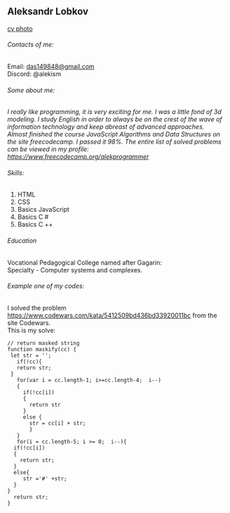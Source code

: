 ## Aleksandr Lobkov
[cv photo](cv.jpg)
###### Contacts of me:<br>
Email: das149848@gmail.com<br>
Discord: @alekism<br>
###### Some about me:<br>
_I really like programming, it is very exciting for me. I was a little fond of 3d modeling. I study English in order to always be on the crest of the wave of information technology and keep abreast of advanced approaches._<br>
_Almost finished the course JavaScript Algorithms and Data Structures on the site freecodecamp. I passed it 98%. The entire list of solved problems can be viewed in my profile: https://www.freecodecamp.org/alekprogrammer_
###### Skills:<br>
1. HTML
2. CSS
3. Basics JavaScript
4. Basics C #
5. Basics C ++
###### Education<br>
Vocational Pedagogical College named after Gagarin:<br>
Specialty - Computer systems and complexes.
###### Example one of my codes:<br>
I solved the problem https://www.codewars.com/kata/5412509bd436bd33920011bc from the site Codewars.<br>
This is my solve:
```
// return masked string
function maskify(cc) {
 let str = '';
   if(!cc){
   return str;
 }
   for(var i = cc.length-1; i>=cc.length-4;  i--)
   {
     if(!cc[i])
     {
       return str
     }
     else {
       str = cc[i] + str;
       }
   }
   for(i = cc.length-5; i >= 0;  i--){
  if(!cc[i])
  {
    return str;
  }
  else{
     str ='#' +str;
  }
}
  return str;
}
```
